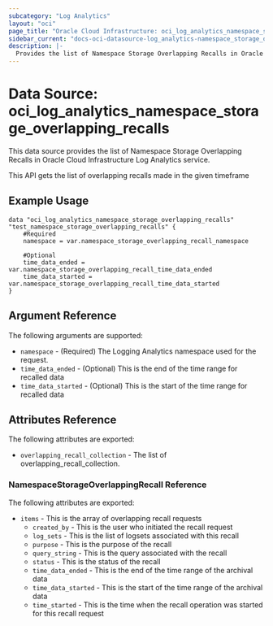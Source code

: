 ```yaml
---
subcategory: "Log Analytics"
layout: "oci"
page_title: "Oracle Cloud Infrastructure: oci_log_analytics_namespace_storage_overlapping_recalls"
sidebar_current: "docs-oci-datasource-log_analytics-namespace_storage_overlapping_recalls"
description: |-
  Provides the list of Namespace Storage Overlapping Recalls in Oracle Cloud Infrastructure Log Analytics service
---
```


# Data Source: oci_log_analytics_namespace_storage_overlapping_recalls
This data source provides the list of Namespace Storage Overlapping Recalls in Oracle Cloud Infrastructure Log Analytics service.

This API gets the list of overlapping recalls made in the given timeframe


## Example Usage

```hcl
data "oci_log_analytics_namespace_storage_overlapping_recalls" "test_namespace_storage_overlapping_recalls" {
	#Required
	namespace = var.namespace_storage_overlapping_recall_namespace

	#Optional
	time_data_ended = var.namespace_storage_overlapping_recall_time_data_ended
	time_data_started = var.namespace_storage_overlapping_recall_time_data_started
}
```

## Argument Reference

The following arguments are supported:

* `namespace` - (Required) The Logging Analytics namespace used for the request. 
* `time_data_ended` - (Optional) This is the end of the time range for recalled data
* `time_data_started` - (Optional) This is the start of the time range for recalled data


## Attributes Reference

The following attributes are exported:

* `overlapping_recall_collection` - The list of overlapping_recall_collection.

### NamespaceStorageOverlappingRecall Reference

The following attributes are exported:

* `items` - This is the array of overlapping recall requests
	* `created_by` - This is the user who initiated the recall request
	* `log_sets` - This is the list of logsets associated with this recall
	* `purpose` - This is the purpose of the recall
	* `query_string` - This is the query associated with the recall
	* `status` - This is the status of the recall
	* `time_data_ended` - This is the end of the time range of the archival data
	* `time_data_started` - This is the start of the time range of the archival data
	* `time_started` - This is the time when the recall operation was started for this recall request


